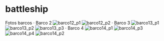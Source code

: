 # battleship
Fotos barcos
  · Barco 2
    ![barco12_p1](https://user-images.githubusercontent.com/91050314/199431936-e309d7be-0bf9-43c2-896f-9f9273edd73e.png)
    ![barco12_p2](https://user-images.githubusercontent.com/91050314/199431940-b65741a0-8651-43a0-8d28-f2d146ecdf42.png)
  · Barco 3
    ![barco13_p1](https://user-images.githubusercontent.com/91050314/199431941-93321cf7-5a57-4a45-9055-247bafd3e445.png)
    ![barco13_p2](https://user-images.githubusercontent.com/91050314/199431942-e1d556c4-3c2d-4250-a43c-b647ecc9a588.png)
    ![barco13_p3](https://user-images.githubusercontent.com/91050314/199431946-cfeb8185-9856-434f-9919-a2e9c7f97439.png)
  · Barco 4
    ![barco14_p1](https://user-images.githubusercontent.com/91050314/199431947-e2a3aeb9-5caf-41d5-a23e-52b1fb3d4a45.png)
    ![barco14_p3](https://user-images.githubusercontent.com/91050314/199431949-9ad31bc8-cf75-4da2-bc9a-0ccb8869405f.png)
    ![barco14_p4](https://user-images.githubusercontent.com/91050314/199431953-a2db217e-3d8a-4239-9178-de32eda15eac.png)
    ![barco14_p2](https://user-images.githubusercontent.com/91050314/199431962-6cd3dddf-8a01-4a29-85d6-fbac2af0f9f7.png)
